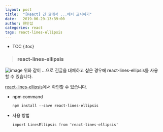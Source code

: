 ```yaml
---
layout: post
title:  "[React] 긴 글에서 ...에서 표시하기"
date:   2019-06-20-13:39:00
author: 한만섭
categories: react
tags: react-lines-ellipsis
---
```


* TOC
{:toc}

> ### react-lines-ellipsis
![image](https://user-images.githubusercontent.com/46010705/59819152-a6bc9b80-9361-11e9-8f4a-6517248a0d02.png)
위와 같이 ...으로 긴글을 대체하고 싶은 경우에 react-lines-ellipsis를 사용할 수 있습니다.  


[react-lines-ellipsis](https://www.npmjs.com/package/react-lines-ellipsis)에서 확인할 수 있습니다.  

* npm command  
  ```
  npm install --save react-lines-ellipsis
  ```

* 사용 방법  

  ```
  import LinesEllipsis from 'react-lines-ellipsis'
 
<LinesEllipsis
  text='long long text'
  maxLine='3'
  ellipsis='...'
  trimRight
  basedOn='letters'
/>
  ```
